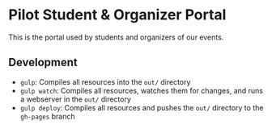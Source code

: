 # Pilot Student & Organizer Portal

This is the portal used by students and organizers of our events.

## Development
- `gulp`: Compiles all resources into the `out/` directory
- `gulp watch`: Compiles all resources, watches them for changes, and runs a webserver in the `out/` directory
- `gulp deploy`: Compiles all resources and pushes the `out/` directory to the `gh-pages` branch
